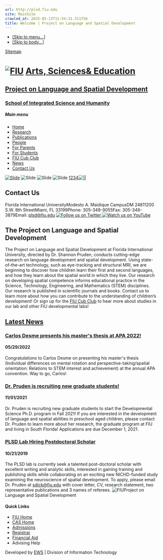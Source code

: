 ```yaml
---
url: http://plsd.fiu.edu
site: MainSite
crawled_at: 2025-05-13T11:54:31.311756
title: Welcome | Project on Language and Spatial Development
---
```


  * [[Skip to menu...]](http://plsd.fiu.edu/#menu)
  * [[Skip to body...]](http://plsd.fiu.edu/#content)


[Sitemap](http://plsd.fiu.edu/sitemap/)
# [![FIU](http://cstatic.fiu.edu/fiulogo)](http://www.fiu.edu "Go to FIU Home") [Arts, Sciences& Education](http://cas.fiu.edu "Go to College of Arts, Sciences & Education Home")
## [Project on Language and Spatial Development](http://plsd.fiu.edu/ "Go home")
### [School of Integrated Science and Humanity](http://sish.fiu.edu/ "Go to School of Integrated Science and Humanity")
##### Main menu
  * [Home](http://plsd.fiu.edu/)
  * [Research](http://plsd.fiu.edu/for-researchers/)
  * [Publications](http://plsd.fiu.edu/publications/)
  * [People](http://plsd.fiu.edu/people/)
  * [For Parents](http://plsd.fiu.edu/for-parents/)
  * [For Students](http://plsd.fiu.edu/for-students/)
  * [FIU Cub Club](http://plsd.fiu.edu/fiu-cub-club/)
  * [News](http://plsd.fiu.edu/news/)
  * [Contact Us](http://plsd.fiu.edu/contact-us/)


[![Slide](http://plsd.fiu.edu/inc.l/slide/slide.png)](http://plsd.fiu.edu/for-parents/frequently-asked-questions/)
![Slide](http://plsd.fiu.edu/inc.l/slide-1/slide.png)
![Slide](http://plsd.fiu.edu/inc.l/slide-2/slide.png)
![Slide](http://plsd.fiu.edu/inc.l/slide-3/slide.png)
[1](http://plsd.fiu.edu/ "Jump to this slide")[2](http://plsd.fiu.edu/ "Jump to this slide")[3](http://plsd.fiu.edu/ "Jump to this slide")[4](http://plsd.fiu.edu/ "Jump to this slide")[![||](http://cstatic.fiu.edu/pause)](http://plsd.fiu.edu/)
## Contact Us
Florida International UniversityModesto A. Maidique CampusDM 24811200 S.W. 8th StreetMiami, FL 33199Phone: 305-348-9055Fax: 305-348-3879Email: plsd@fiu.edu
[![Follow us on Twitter](http://cstatic.fiu.edu/twitter) ](https://twitter.com/plsdlab)
[![Watch us on YouTube](http://cstatic.fiu.edu/youtube) ](https://www.youtube.com/channel/UCMmHxAdwgvMaFbH8uvlXRkg)
## The Project on Language and Spatial Development
The Project on Language and Spatial Development at Florida International University, directed by Dr. Shannon Pruden, conducts cutting-edge research on language development and spatial development. Using state-of-the-art technology, such as eye-tracking and structural MRI, we are beginning to discover how children learn their first and second languages, and how they learn about the spatial world in which they live. Our research on developing spatial competence informs educational practice in the Science, Technology, Engineering, and Mathematics (STEM) disciplines. Our research is published in scientific journals and books. Contact us to learn more about how you can contribute to the understanding of children’s development! Or sign up for the [FIU Cub Club](https://tinyurl.com/FIUCubClub) to hear more about studies in our lab and other FIU developmental labs!
## [Latest News](http://plsd.fiu.edu/news/)
### [Carlos Desme presents his master's thesis at APA 2022!](http://plsd.fiu.edu/news/2022/carlos-desme-presents-his-master-thesis-at-apa-2022/desme_apa_2022.jpeg)
#### 05/29/2022
Congratulations to Carlos Desme on presenting his master's thesis (Individual differences on mental rotation and perspective-taking/spatial orientation: Relations to STEM interest and achievement) at the annual APA convention. Way to go, Carlos!
### [Dr. Pruden is recruiting new graduate students!](http://plsd.fiu.edu/news/2021/#dr-pruden-is-recruiting-new-graduate-students-1)
#### 11/01/2021
Dr. Pruden is recruiting new graduate students to start the Developmental Science Ph.D. program in Fall 2021! If you are interested in the development of language and spatial abilities in preschool aged children, please contact Dr. Pruden to learn more about her research, the graduate program at FIU and living in South Florida! Applications are due December 1, 2021.
### [PLSD Lab Hiring Postdoctoral Scholar](http://plsd.fiu.edu/news/2019/plsd-lab-hiring-postdoctoral-scholar/)
#### 10/21/2019
The PLSD lab is currently seek a talented post-doctoral scholar with excellent writing and analytic skills, interested in gaining training and publishing skills while collaborating on an exciting new NICHD-funded study examining the neuroscience of spatial development. To apply, please email Dr. Pruden at sdick@fiu.edu with cover letter, CV, research statement, two representative publications and 3 names of referees.
![FIU](http://cstatic.fiu.edu/fiulogo_grey.png)Project on Language and Spatial Development
#### Quick Links
  * [FIU Home](http://www.fiu.edu/)
  * [CAS Home](http://cas.fiu.edu/)
  * [Admissions](http://admissions.fiu.edu/)
  * [Registrar](http://onestop.fiu.edu)
  * [Financial Aid](http://onestop.fiu.edu/financial-aid/)
  * Advising Help


Developed by [EWS](http://ews.fiu.edu "Enterprise Web Services") | Division of Information Technology
